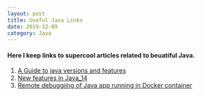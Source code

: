 ```yaml
---
layout: post
title: Useful Java Links
date: 2019-12-09
category: Java
---  
```


#### Here I keep links to supercool articles related to beuatiful Java.

1. [A Guide to java versions and features](https://www.marcobehler.com/guides/a-guide-to-java-versions-and-features)
2. [New features in Java_14](https://www.techgeeknext.com/java/java14-features)
3. [Remote debuggiing of Java app running in Docker container](https://medium.com/swlh/remote-debugging-a-java-application-running-in-docker-container-with-intellij-idea-efe54cd77f02)
